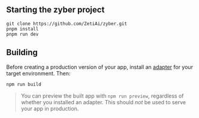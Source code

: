 ## Starting the zyber project

```
git clone https://github.com/ZetiAi/zyber.git
pnpm install
pnpm run dev
```

## Building

Before creating a production version of your app, install an [adapter](https://kit.svelte.dev/docs#adapters) for your target environment. Then:

```bash
npm run build
```

> You can preview the built app with `npm run preview`, regardless of whether you installed an adapter. This should _not_ be used to serve your app in production.
